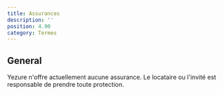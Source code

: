 ```yaml
---
title: Assurances
description: ''
position: 4.90
category: Termes
---
```


## General
Yezure n'offre actuellement aucune assurance. Le locataire ou l'invité est responsable de prendre toute protection.